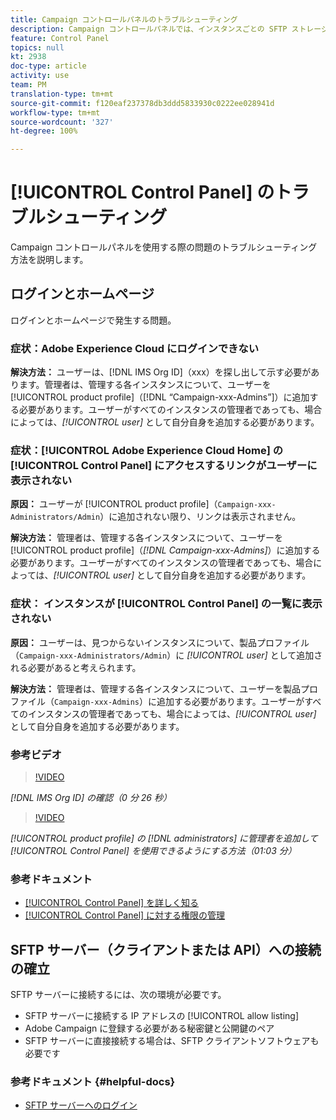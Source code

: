 ```yaml
---
title: Campaign コントロールパネルのトラブルシューティング
description: Campaign コントロールパネルでは、インスタンスごとの SFTP ストレージと許可リストの IP アドレスを監視および管理できます。
feature: Control Panel
topics: null
kt: 2938
doc-type: article
activity: use
team: PM
translation-type: tm+mt
source-git-commit: f120eaf237378db3ddd5833930c0222ee028941d
workflow-type: tm+mt
source-wordcount: '327'
ht-degree: 100%

---
```



# [!UICONTROL Control Panel] のトラブルシューティング

Campaign コントロールパネルを使用する際の問題のトラブルシューティング方法を説明します。

## ログインとホームページ

ログインとホームページで発生する問題。

### 症状：Adobe Experience Cloud にログインできない

**解決方法：**
ユーザーは、[!DNL IMS Org ID]（xxx）を探し出して示す必要があります。管理者は、管理する各インスタンスについて、ユーザーを [!UICONTROL product profile]（[!DNL “Campaign-xxx-Admins”]）に追加する必要があります。ユーザーがすべてのインスタンスの管理者であっても、場合によっては、*[!UICONTROL user]* として自分自身を追加する必要があります。

### 症状：[!UICONTROL Adobe Experience Cloud Home] の [!UICONTROL Control Panel] にアクセスするリンクがユーザーに表示されない

**原因：**
ユーザーが [!UICONTROL product profile]（`Campaign-xxx-Administrators/Admin`）に追加されない限り、リンクは表示されません。

**解決方法：**
管理者は、管理する各インスタンスについて、ユーザーを [!UICONTROL product profile]（*[!DNL Campaign-xxx-Admins]*）に追加する必要があります。ユーザーがすべてのインスタンスの管理者であっても、場合によっては、*[!UICONTROL user]* として自分自身を追加する必要があります。

### 症状： インスタンスが [!UICONTROL Control Panel] の一覧に表示されない

**原因：**
ユーザーは、見つからないインスタンスについて、製品プロファイル（`Campaign-xxx-Administrators/Admin`）に *[!UICONTROL user]* として追加される必要があると考えられます。

**解決方法：**
管理者は、管理する各インスタンスについて、ユーザーを製品プロファイル（`Campaign-xxx-Admins`）に追加する必要があります。ユーザーがすべてのインスタンスの管理者であっても、場合によっては、*[!UICONTROL user]* として自分自身を追加する必要があります。

### 参考ビデオ

>[!VIDEO](https://video.tv.adobe.com/v/27183?quality=12)

*[!DNL IMS Org ID] の確認（0 分 26 秒）*

>[!VIDEO](https://video.tv.adobe.com/v/27147?quality=12)

*[!UICONTROL product profile] の [!DNL administrators] に管理者を追加して [!UICONTROL Control Panel] を使用できるようにする方法（01:03 分）*

### 参考ドキュメント

* [[!UICONTROL Control Panel] を詳しく知る ](https://docs.adobe.com/content/help/ja-JP/control-panel/using/control-panel-home.html)
* [[!UICONTROL Control Panel] に対する権限の管理 ](https://docs.adobe.com/content/help/ja-JP/control-panel/using/control-panel-home.html)

## SFTP サーバー（クライアントまたは API）への接続の確立

SFTP サーバーに接続するには、次の環境が必要です。

* SFTP サーバーに接続する IP アドレスの [!UICONTROL allow listing]
* Adobe Campaign に登録する必要がある秘密鍵と公開鍵のペア
* SFTP サーバーに直接接続する場合は、SFTP クライアントソフトウェアも必要です

### 参考ドキュメント {#helpful-docs}

* [SFTP サーバーへのログイン](https://docs.adobe.com/content/help/ja-JP/control-panel/using/control-panel-home.html#LoggingintoyourSFTPserver)

